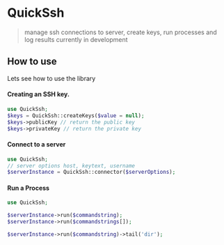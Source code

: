 # QuickSsh

> manage ssh connections to server, create keys, run processes and log results
> currently in development

## How to use
Lets see how to use the library
#### Creating an SSH key.
```php
use QuickSsh;
$keys = QuickSsh::createKeys($value = null);
$keys->publicKey // return the public key
$keys->privateKey // return the private key
```

#### Connect to a server
```php
use QuickSsh;
// server options host, keytext, username
$serverInstance = QuickSsh::connector($serverOptions);
```

#### Run a Process

```php
use QuickSsh;

$serverInstance->run($commandstring);
$serverInstance->run($commandstrings[]);

$serverInstance->run($commandstring)->tail('dir');

```

